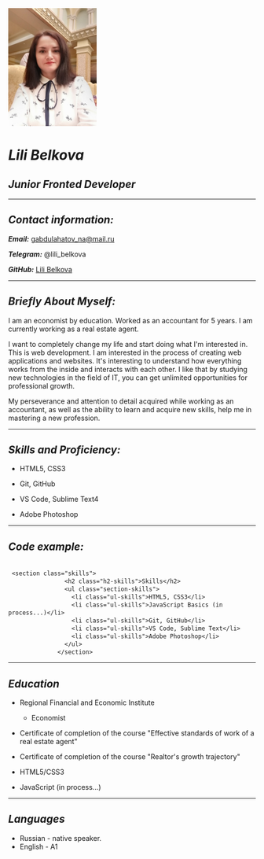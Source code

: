 <img src="./image/photo.jpg" width="180"/>

# ***Lili Belkova***


## ***Junior Fronted Developer*** 

***


## ***Contact information:***


***Email:***  gabdulahatov_na@mail.ru


***Telegram:***	  @lili_belkova

***GitHub:***  [Lili Belkova](https://github.com/Lili-126)

***


## ***Briefly About Myself:***


I am an economist by education.  Worked as an accountant for 5 years. I am currently working as a real estate agent.


I want to completely change my life and start doing what I'm interested in. This is web development.
I am interested in the process of creating web applications and websites. It's interesting to understand how everything works from the inside and interacts with each other.
I like that by studying new technologies in the field of IT, you can get unlimited opportunities for professional growth.


My perseverance and attention to detail acquired while working as an accountant, as well as the ability to learn and acquire new skills, help me in mastering a new profession.


***


## ***Skills and Proficiency:***

+ HTML5, CSS3
        
+ Git, GitHub
        
+ VS Code, Sublime Text4
         
+ Adobe Photoshop


***


## ***Code example:***
```
         
 <section class="skills">
                <h2 class="h2-skills">Skills</h2>
                <ul class="section-skills">
                  <li class="ul-skills">HTML5, CSS3</li>
                  <li class="ul-skills">JavaScript Basics (in process...)</li>
                  <li class="ul-skills">Git, GitHub</li>
                  <li class="ul-skills">VS Code, Sublime Text</li>
                  <li class="ul-skills">Adobe Photoshop</li>
                </ul>
              </section>
   ```      


***

## ***Education***

+ Regional Financial and Economic Institute
       
   - Economist
             
+  Certificate of completion of the course "Effective standards of work of a real estate agent"
         
+  Certificate of completion of the course "Realtor's growth trajectory"
          
+ HTML5/CSS3 
          
+ JavaScript (in process...)         


***


## ***Languages***


+ Russian - native speaker.
+ English - A1









